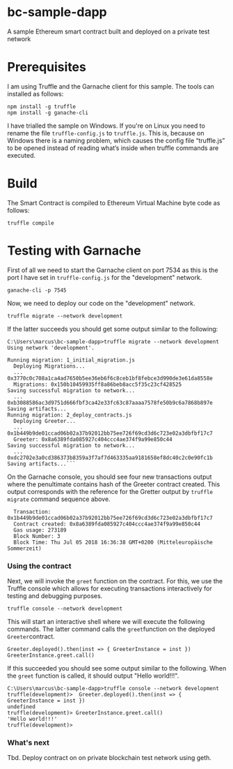 # bc-sample-dapp

A sample Ethereum smart contract built and deployed on a private test network

# Prerequisites

I am using Truffle and the Garnache client for this sample. The tools can installed as follows:

```
npm install -g truffle
npm install -g ganache-cli
```

I have trialled the sample on Windows. If you're on Linux you need to rename the file
`truffle-config.js` to `truffle.js`. This is, because on Windows there is a naming 
problem, which causes the config file “truffle.js” to be opened instead of reading what’s inside 
when truffle commands are executed.

# Build

The Smart Contract is compiled to Ethereum Virtual Machine byte code as follows:

```
truffle compile
```

# Testing with Garnache

First of all we need to start the Garnache client on port 7534 as this is the port I have set
in `truffle-config.js` for the "development" network.

```
ganache-cli -p 7545
```

Now, we need to deploy our code on the "development" network.

```
truffle migrate --network development
```

If the latter succeeds you should get some output similar to the following:

```
C:\Users\marcus\bc-sample-dapp>truffle migrate --network development
Using network 'development'.

Running migration: 1_initial_migration.js
  Deploying Migrations...
  ... 0x3770c0c708a1ca4ad7650b5ee36eb6f6c8ceb1bf8febce3d990de3e61da8558e
  Migrations: 0x150b10459935ff8a86beb8acc5f35c23cf428525
Saving successful migration to network...
  ... 0xb3088586ac3d9751d666fbf3ca42e33fc63c87aaaa7578fe50b9c6a7868b897e
Saving artifacts...
Running migration: 2_deploy_contracts.js
  Deploying Greeter...
  ... 0x1b449b9de01ccad06b02a37b92012bb75ee726f69cd3d6c723e02a3dbfbf17c7
  Greeter: 0x8a6389fda085927c404ccc4ae374f9a99e850c44
Saving successful migration to network...
  ... 0xdc2702e3a0cd386373b8359a3f7af7d463335aa9181658ef8dc40c2c0e90fc1b
Saving artifacts...```
```

On the Garnache console, you should see four new transactions output where the 
penultimate contains hash of the Greeter contract created. This output corresponds 
with the reference for the Gretter output by `truffle migrate` command sequence above.

```
  Transaction: 0x1b449b9de01ccad06b02a37b92012bb75ee726f69cd3d6c723e02a3dbfbf17c7
  Contract created: 0x8a6389fda085927c404ccc4ae374f9a99e850c44
  Gas usage: 273189
  Block Number: 3
  Block Time: Thu Jul 05 2018 16:36:38 GMT+0200 (Mitteleuropäische Sommerzeit)
```

### Using the contract

Next, we will invoke the `greet` function on the contract. For this, we use the Truffle 
console which allows for executing transactions interactively for testing and 
debugging purposes.

```
truffle console --network development
```

This will start an interactive shell where we will execute the following commands. The 
latter command calls the `greet`function on the deployed `Greeter`contract.

```
Greeter.deployed().then(inst => { GreeterInstance = inst })
GreeterInstance.greet.call()
```

If this succeeded you should see some output similar to the following. 
When the `greet` function is called, it should output "Hello world!!!".

```
C:\Users\marcus\bc-sample-dapp>truffle console --network development
truffle(development)>  Greeter.deployed().then(inst => { GreeterInstance = inst })
undefined
truffle(development)> GreeterInstance.greet.call()
'Hello world!!!'
truffle(development)>
``` 

### What's next

Tbd. Deploy contract on on private blockchain test network using geth. 
